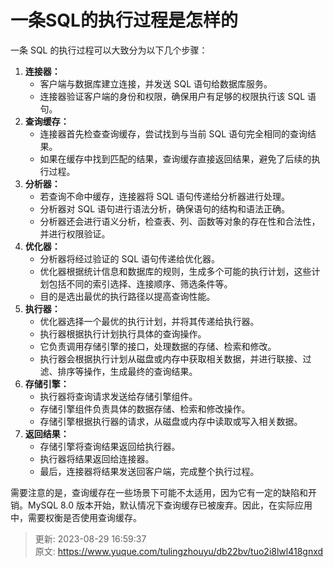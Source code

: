 # 一条SQL的执行过程是怎样的

一条 SQL 的执行过程可以大致分为以下几个步骤：

1. **连接器：**
    - 客户端与数据库建立连接，并发送 SQL 语句给数据库服务。
    - 连接器验证客户端的身份和权限，确保用户有足够的权限执行该 SQL 语句。
2. **查询缓存：**
    - 连接器首先检查查询缓存，尝试找到与当前 SQL 语句完全相同的查询结果。
    - 如果在缓存中找到匹配的结果，查询缓存直接返回结果，避免了后续的执行过程。
3. **分析器：**
    - 若查询不命中缓存，连接器将 SQL 语句传递给分析器进行处理。
    - 分析器对 SQL 语句进行语法分析，确保语句的结构和语法正确。
    - 分析器还会进行语义分析，检查表、列、函数等对象的存在性和合法性，并进行权限验证。
4. **优化器：**
    - 分析器将经过验证的 SQL 语句传递给优化器。
    - 优化器根据统计信息和数据库的规则，生成多个可能的执行计划，这些计划包括不同的索引选择、连接顺序、筛选条件等。
    - 目的是选出最优的执行路径以提高查询性能。
5. **执行器：**
    - 优化器选择一个最优的执行计划，并将其传递给执行器。
    - 执行器根据执行计划执行具体的查询操作。
    - 它负责调用存储引擎的接口，处理数据的存储、检索和修改。
    - 执行器会根据执行计划从磁盘或内存中获取相关数据，并进行联接、过滤、排序等操作，生成最终的查询结果。
6. **存储引擎：**
    - 执行器将查询请求发送给存储引擎组件。
    - 存储引擎组件负责具体的数据存储、检索和修改操作。
    - 存储引擎根据执行器的请求，从磁盘或内存中读取或写入相关数据。
7. **返回结果：**
    - 存储引擎将查询结果返回给执行器。
    - 执行器将结果返回给连接器。
    - 最后，连接器将结果发送回客户端，完成整个执行过程。

需要注意的是，查询缓存在一些场景下可能不太适用，因为它有一定的缺陷和开销。MySQL 8.0 版本开始，默认情况下查询缓存已被废弃。因此，在实际应用中，需要权衡是否使用查询缓存。



> 更新: 2023-08-29 16:59:37  
> 原文: <https://www.yuque.com/tulingzhouyu/db22bv/tuo2i8lwl418gnxd>